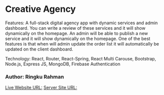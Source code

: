 # Creative Agency
Features: A full-stack digital agency app with dynamic services and admin dashboard. You can write a review of these services and it will show dynamically on the homepage. An admin will be able to publish a new service and it will show dynamically on the homepage.
One of the best features is that when will admin update the order list it will automatically be updated on the client dashboard.

Technology: React, Router, React-Spring, React Multi Carouse, Bootstrap, Node.js, Express JS, MongoDB, Firebase Authentication

### Author: Ringku Rahman
[Live Website URL:](https://creative-agency-96502.web.app)
[Server Site URL:](https://github.com/ringkurahman/creative-agency-server)
